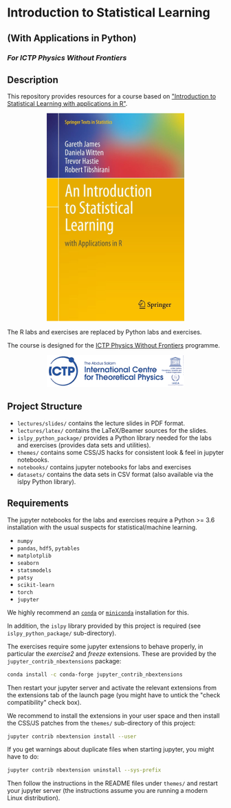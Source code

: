 # Introduction to Statistical Learning 

## (With Applications in Python)

### *For ICTP Physics Without Frontiers*

## Description

This repository provides resources for a course based on ["Introduction to Statistical Learning with applications in R"](www.statlearning.com).

<center><img src="lectures/figs/intro/isl_cover.jpg" alt="ISLR" width="320"/></center>

The R labs and exercises are replaced by Python labs and exercises.

The course is designed for the [ICTP Physics Without Frontiers](https://www.ictp.it/physics-without-frontiers.aspx) programme. 

<center><img src="lectures/figs/common/ICTP-logo-full-trans.png" alt="ISLR" width="320"/></center>

## Project Structure

  - `lectures/slides/` contains the lecture slides in PDF format.
  - `lectures/latex/` contains the LaTeX/Beamer sources for the slides.
  - `islpy_python_package/` provides a Python library needed for the labs and exercises (provides data sets and utilities).
  - `themes/` contains some CSS/JS hacks for consistent look & feel in jupyter notebooks.
  - `notebooks/` contains jupyter notebooks for labs and exercises
  - `datasets/` contains the data sets in CSV format (also available via the islpy Python library).


## Requirements

The jupyter notebooks for the labs and exercises require a Python >= 3.6 installation with the usual suspects for statistical/machine learning.

  - `numpy`
  - `pandas`, `hdf5`, `pytables`
  - `matplotplib`
  - `seaborn`
  - `statsmodels`
  - `patsy`
  - `scikit-learn`
  - `torch`
  - `jupyter`

We highly recommend an [`conda`](https://conda.io/en/latest/) or [`miniconda`](https://docs.conda.io/en/latest/miniconda.html) installation for this.

In addition, the `islpy` library provided by this project is required (see `islpy_python_package/` sub-directory).

The exercises require some jupyter extensions to behave properly, in particular the *exercise2* and *freeze* extensions. These are provided by the `jupyter_contrib_nbextensions` package:

```bash
conda install -c conda-forge jupyter_contrib_nbextensions

```

Then restart your jupyter server and activate the relevant extensions from the extensions tab of the launch page (you might have to untick the "check compatibility" check box).

We recommend to install the extensions in your user space and then install the CSS/JS patches from the `themes/` sub-directory of this project:

```bash
jupyter contrib nbextension install --user
```

If you get warnings about duplicate files when starting jupyter, you might have to do:
```bash
jupyter contrib nbextension uninstall --sys-prefix
```

Then follow the instructions in the README files under `themes/` and restart your jupyter server (the instructions assume you are running a modern Linux distribution).
